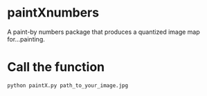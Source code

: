 # paintXnumbers
A paint-by numbers package that produces a quantized image map for...painting.

# Call the function

`python paintX.py path_to_your_image.jpg`

